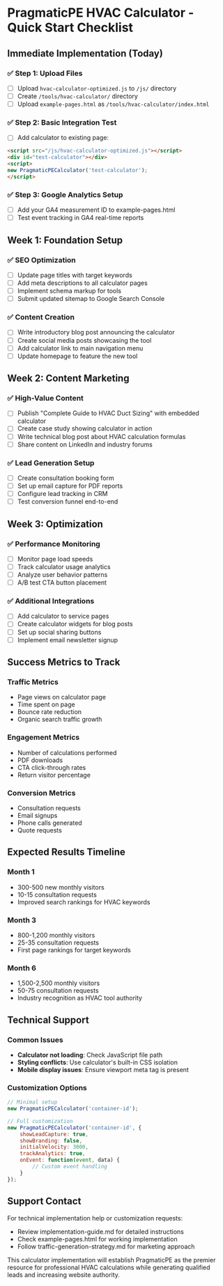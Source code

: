 # PragmaticPE HVAC Calculator - Quick Start Checklist

## Immediate Implementation (Today)

### ✅ Step 1: Upload Files
- [ ] Upload `hvac-calculator-optimized.js` to `/js/` directory
- [ ] Create `/tools/hvac-calculator/` directory
- [ ] Upload `example-pages.html` as `/tools/hvac-calculator/index.html`

### ✅ Step 2: Basic Integration Test
- [ ] Add calculator to existing page:
```html
<script src="/js/hvac-calculator-optimized.js"></script>
<div id="test-calculator"></div>
<script>
new PragmaticPECalculator('test-calculator');
</script>
```

### ✅ Step 3: Google Analytics Setup
- [ ] Add your GA4 measurement ID to example-pages.html
- [ ] Test event tracking in GA4 real-time reports

## Week 1: Foundation Setup

### ✅ SEO Optimization
- [ ] Update page titles with target keywords
- [ ] Add meta descriptions to all calculator pages
- [ ] Implement schema markup for tools
- [ ] Submit updated sitemap to Google Search Console

### ✅ Content Creation
- [ ] Write introductory blog post announcing the calculator
- [ ] Create social media posts showcasing the tool
- [ ] Add calculator link to main navigation menu
- [ ] Update homepage to feature the new tool

## Week 2: Content Marketing

### ✅ High-Value Content
- [ ] Publish "Complete Guide to HVAC Duct Sizing" with embedded calculator
- [ ] Create case study showing calculator in action
- [ ] Write technical blog post about HVAC calculation formulas
- [ ] Share content on LinkedIn and industry forums

### ✅ Lead Generation Setup
- [ ] Create consultation booking form
- [ ] Set up email capture for PDF reports
- [ ] Configure lead tracking in CRM
- [ ] Test conversion funnel end-to-end

## Week 3: Optimization

### ✅ Performance Monitoring
- [ ] Monitor page load speeds
- [ ] Track calculator usage analytics
- [ ] Analyze user behavior patterns
- [ ] A/B test CTA button placement

### ✅ Additional Integrations
- [ ] Add calculator to service pages
- [ ] Create calculator widgets for blog posts
- [ ] Set up social sharing buttons
- [ ] Implement email newsletter signup

## Success Metrics to Track

### Traffic Metrics
- Page views on calculator page
- Time spent on page
- Bounce rate reduction
- Organic search traffic growth

### Engagement Metrics
- Number of calculations performed
- PDF downloads
- CTA click-through rates
- Return visitor percentage

### Conversion Metrics
- Consultation requests
- Email signups
- Phone calls generated
- Quote requests

## Expected Results Timeline

### Month 1
- 300-500 new monthly visitors
- 10-15 consultation requests
- Improved search rankings for HVAC keywords

### Month 3
- 800-1,200 monthly visitors
- 25-35 consultation requests
- First page rankings for target keywords

### Month 6
- 1,500-2,500 monthly visitors
- 50-75 consultation requests
- Industry recognition as HVAC tool authority

## Technical Support

### Common Issues
- **Calculator not loading**: Check JavaScript file path
- **Styling conflicts**: Use calculator's built-in CSS isolation
- **Mobile display issues**: Ensure viewport meta tag is present

### Customization Options
```javascript
// Minimal setup
new PragmaticPECalculator('container-id');

// Full customization
new PragmaticPECalculator('container-id', {
    showLeadCapture: true,
    showBranding: false,
    initialVelocity: 3000,
    trackAnalytics: true,
    onEvent: function(event, data) {
        // Custom event handling
    }
});
```

## Support Contact

For technical implementation help or customization requests:
- Review implementation-guide.md for detailed instructions
- Check example-pages.html for working implementation
- Follow traffic-generation-strategy.md for marketing approach

This calculator implementation will establish PragmaticPE as the premier resource for professional HVAC calculations while generating qualified leads and increasing website authority.